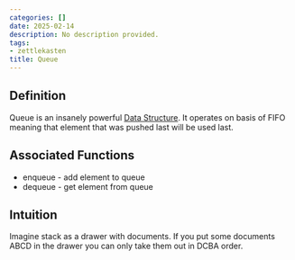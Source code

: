 ```yaml
---
categories: []
date: 2025-02-14
description: No description provided.
tags:
- zettlekasten
title: Queue
---
```


## Definition

Queue is an insanely powerful [Data Structure](Data%20Structure). It operates on basis of FIFO meaning that element that was pushed last will be used last.

## Associated Functions

- enqueue - add element to queue
- dequeue - get element from queue

## Intuition

Imagine stack as a drawer with documents. If you put some documents ABCD in the drawer you can only take them out in DCBA order.